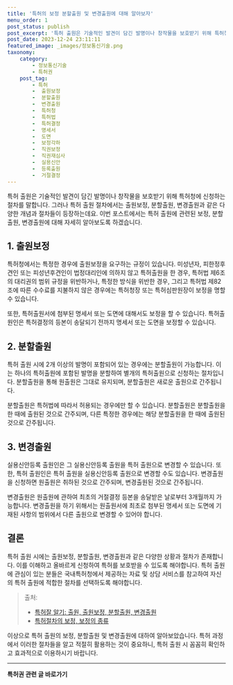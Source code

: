 ```yaml
---
title: '특허의 보정 분할출원 및 변경출원에 대해 알아보자'
menu_order: 1
post_status: publish
post_excerpt: '특허 출원은 기술적인 발견이 담긴 발명이나 창작물을 보호받기 위해 특허청에 신청하는 절차를 말합니다. 그러나 특허 출원 절차에서는 출원보정, 분할출원, 변경출원과 같은 다양한 개념과 절차들이 등장하는데요. 이번 포스트에서는 특허 출원에 관련된 보정, 분할출원, 변경출원에 대해 자세히 알아보도록 하겠습니다.'
post_date: 2023-12-24 23:11:11
featured_image: _images/정보통신기술.png
taxonomy:
    category:
        - 정보통신기술
        - 특허권
    post_tag:
        - 특허
        -  출원보정
        -  분할출원
        -  변경출원
        -  특허청
        -  특허법
        -  특허결정
        -  명세서
        -  도면
        -  보정각하
        -  직권보정
        -  직권재심사
        -  실용신안
        -  등록출원
        -  거절결정
---
```



특허 출원은 기술적인 발견이 담긴 발명이나 창작물을 보호받기 위해 특허청에 신청하는 절차를 말합니다. 그러나 특허 출원 절차에서는 출원보정, 분할출원, 변경출원과 같은 다양한 개념과 절차들이 등장하는데요. 이번 포스트에서는 특허 출원에 관련된 보정, 분할출원, 변경출원에 대해 자세히 알아보도록 하겠습니다.

## 1. 출원보정

특허청에서는 특정한 경우에 출원보정을 요구하는 규정이 있습니다. 미성년자, 피한정후견인 또는 피성년후견인이 법정대리인에 의하지 않고 특허출원을 한 경우, 특허법 제6조의 대리권의 범위 규정을 위반하거나, 특정한 방식을 위반한 경우, 그리고 특허법 제82조에 따른 수수료를 지불하지 않은 경우에는 특허청장 또는 특허심판원장이 보정을 명할 수 있습니다.

또한, 특허출원서에 첨부된 명세서 또는 도면에 대해서도 보정을 할 수 있습니다. 특허출원인은 특허결정의 등본이 송달되기 전까지 명세서 또는 도면을 보정할 수 있습니다.

## 2. 분할출원

특허 출원 시에 2개 이상의 발명이 포함되어 있는 경우에는 분할출원이 가능합니다. 이는 하나의 특허출원에 포함된 발명을 분할하여 별개의 특허출원으로 신청하는 절차입니다. 분할출원을 통해 원출원은 그대로 유지되며, 분할출원은 새로운 출원으로 간주됩니다.

분할출원은 특허법에 따라서 허용되는 경우에만 할 수 있습니다. 분할출원은 분할출원을 한 때에 출원된 것으로 간주되며, 다른 특정한 경우에는 해당 분할출원을 한 때에 출원된 것으로 간주됩니다.

## 3. 변경출원

실용신안등록 출원인은 그 실용신안등록 출원을 특허 출원으로 변경할 수 있습니다. 또한, 특허 출원인은 특허 출원을 실용신안등록 출원으로 변경할 수도 있습니다. 변경출원을 신청하면 원출원은 취하된 것으로 간주되며, 변경출원된 것으로 간주됩니다.

변경출원은 원출원에 관하여 최초의 거절결정 등본을 송달받은 날로부터 3개월까지 가능합니다. 변경출원을 하기 위해서는 원출원서에 최초로 첨부된 명세서 또는 도면에 기재된 사항의 범위에서 다른 출원으로 변경할 수 있어야 합니다.

## 결론

특허 출원 시에는 출원보정, 분할출원, 변경출원과 같은 다양한 상황과 절차가 존재합니다. 이를 이해하고 올바르게 신청하여 특허를 보호받을 수 있도록 해야합니다. 특허 출원에 관심이 있는 분들은 국내특허청에서 제공하는 자료 및 상담 서비스를 참고하여 자신의 특허 출원에 적합한 절차를 선택하도록 해야합니다.

> 출처:
> - [특허잘 알기: 출원, 출원보정, 분할출원, 변경출원](https://blog.naver.com/kipo_needsinsight/222601856225)
> - [특허절차의 보정, 보정의 종류](https://www.kipo.go.kr/kpo/user.tdf?a=user.jips.lucene.JipsBulletinInfoController&c=2002&catmenu=ekp&boardId=notice&page=41&categoryId=11&sCmd=E&multiMenu=0&listType=L&LIST_NUM=1006)

이상으로 특허 출원의 보정, 분할출원 및 변경출원에 대하여 알아보았습니다. 특허 과정에서 이러한 절차들을 알고 적절히 활용하는 것이 중요하니, 특허 출원 시 꼼꼼히 확인하고 효과적으로 이용하시기 바랍니다.

<!-- wp:separator -->
<hr class="wp-block-separator has-alpha-channel-opacity"/>
<!-- /wp:separator -->

<!-- wp:group {"backgroundColor":"base","layout":{"type":"constrained"}} -->
<div class="wp-block-group has-base-background-color has-background"><!-- wp:paragraph {"align":"center","fontSize":"medium"} -->
<p class="has-text-align-center has-large-font-size"><strong>특허권 관련 글 바로가기</strong></p>
<!-- /wp:paragraph -->


<!-- wp:latest-posts
{"categories":[{"id":36021,"count":19,"description":"","link":"https://uknowlaw.com/category/%ed%8a%b9%ed%97%88%ea%b6%8c/","name":"특허권","slug":"특허권","taxonomy":"category","parent":0,"meta":[],"_links":{"self":[{"href":"https://uknowlaw.com/wp-json/wp/v2/categories/36021"}],"collection":[{"href":"https://uknowlaw.com/wp-json/wp/v2/categories"}],"about":[{"href":"https://uknowlaw.com/wp-json/wp/v2/taxonomies/category"}],"wp:post_type":[{"href":"https://uknowlaw.com/wp-json/wp/v2/posts?categories=36021"}],"curies":[{"name":"wp","href":"https://api.w.org/{rel}","templated":true}]}}],"postsToShow":100,"excerptLength":28,"postLayout":"grid","columns":2,"featuredImageAlign":"left","featuredImageSizeSlug":"large","fontSize":"small"} /--></div>
<!-- /wp:group -->
